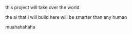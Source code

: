 this project will take over the world

the ai that i will build here will be smarter than any human

muahahahaha